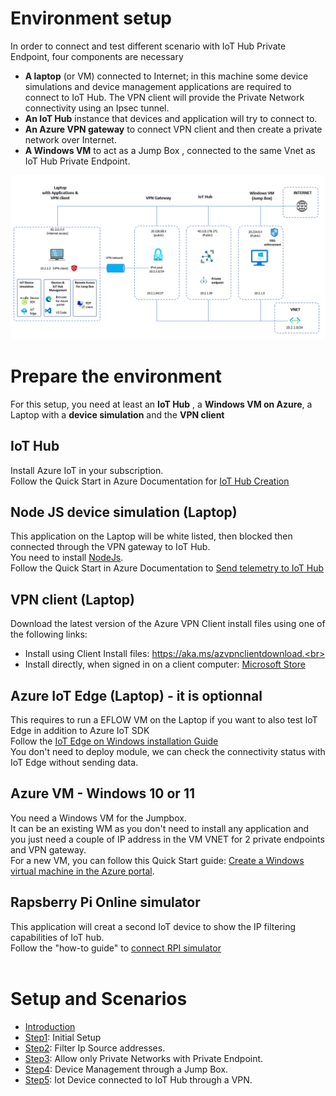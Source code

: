 # Environment setup


In order to connect and test different scenario with IoT Hub Private Endpoint, four components are necessary

- **A laptop** (or VM) connected to Internet; in this machine some device simulations and device management applications are required to connect to IoT Hub. The VPN client will provide the Private Network connectivity using an Ipsec tunnel.
- **An IoT Hub** instance that devices and application will try to connect to.
- **An Azure VPN gateway** to connect VPN client and then create a private network over Internet.
- **A Windows VM** to act as a Jump Box , connected to the same Vnet as IoT Hub Private Endpoint.


<img width="823" alt="private-endpoint-intro" src="https://github.com/chmagitt/iothub-private-endpoint/blob/main/media/Setup1.png">


# Prepare the environment

For this setup, you need at least an **IoT Hub** , a **Windows VM on Azure**, a Laptop with a **device simulation** and the **VPN client** 

## IoT Hub
Install Azure IoT in your subscription.<br>
Follow the Quick Start in Azure Documentation for [IoT Hub Creation](https://docs.microsoft.com/en-us/azure/iot-develop/quickstart-send-telemetry-iot-hub)

## Node JS device simulation (Laptop)
This application on the Laptop will be white listed, then blocked  then  connected through the VPN gateway to IoT Hub. <br>
You need to install [NodeJs](https://nodejs.org/en/download/). <br>
Follow the Quick Start in Azure Documentation to [Send telemetry to IoT Hub](https://docs.microsoft.com/en-us/azure/iot-develop/quickstart-send-telemetry-iot-hub?pivots=programming-language-nodejs)

## VPN client (Laptop)
Download the latest version of the Azure VPN Client install files using one of the following links:<br>
- Install using Client Install files: https://aka.ms/azvpnclientdownload.<br>
- Install directly, when signed in on a client computer: [Microsoft Store](https://go.microsoft.com/fwlink/?linkid=2117554)

## Azure IoT Edge (Laptop) - it is optionnal
This requires to run a EFLOW VM on the Laptop if you want to also test IoT Edge in addition to Azure IoT SDK<br>
Follow the [IoT Edge on Windows installation Guide](https://docs.microsoft.com/en-us/azure/iot-edge/quickstart?view=iotedge-1.4)<br>
You don't need to deploy module, we can check the connectivity status with IoT Edge without sending data.

## Azure VM - Windows 10 or 11
You need a Windows VM for the Jumpbox.<br>
It can be an existing WM as you don't need to install any application and you just need a couple of IP address in the VM VNET for 2 private endpoints and VPN gateway.<br>
For a new VM, you can follow this Quick Start guide: [Create a Windows virtual machine in the Azure portal](https://docs.microsoft.com/en-us/azure/virtual-machines/windows/quick-create-portal).

## Rapsberry Pi Online simulator
This application will creat a second IoT device to show the IP filtering capabilities of IoT hub. <br>
Follow the "how-to guide" to [connect RPI simulator](https://docs.microsoft.com/en-us/azure/iot-hub/iot-hub-raspberry-pi-web-simulator-get-started)
<br>
<br>

# Setup and Scenarios

- [Introduction](https://github.com/chmagitt/iothub-private-endpoint#readme)
- [Step1](https://github.com/chmagitt/iothub-private-endpoint/blob/main/chapters/setup.md): Initial Setup
- [Step2](https://github.com/chmagitt/iothub-private-endpoint/blob/main/chapters/ipfilter.md): Filter Ip Source addresses.
- [Step3](https://github.com/chmagitt/iothub-private-endpoint/blob/main/chapters/endpoint.md): Allow only Private Networks with Private Endpoint.
- [Step4](https://github.com/chmagitt/iothub-private-endpoint/blob/main/chapters/jumpbox.md): Device Management through a Jump Box.
- [Step5](https://github.com/chmagitt/iothub-private-endpoint/blob/main/chapters/vpngateway.md): Iot Device connected to IoT Hub through a VPN.
